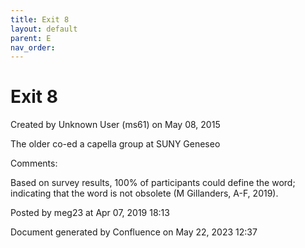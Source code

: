 ```yaml
---
title: Exit 8
layout: default
parent: E
nav_order:
---
```


# Exit 8

Created by  Unknown User (ms61) on May 08, 2015

The older co-ed a capella group at SUNY Geneseo

Comments:

Based on survey results, 100% of participants could define the word; indicating that the word is not obsolete (M Gillanders, A-F, 2019).

Posted by meg23 at Apr 07, 2019 18:13

Document generated by Confluence on May 22, 2023 12:37


